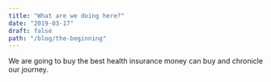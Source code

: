```yaml
---
title: "What are we doing here?"
date: "2019-03-17"
draft: false
path: "/blog/the-beginning"
---
```


We are going to buy the best health insurance money can buy and chronicle our journey.




